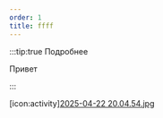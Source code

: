 ```yaml
---
order: 1
title: ffff
---
```


:::tip:true Подробнее

Привет

:::

[icon:activity][2025-04-22 20.04.54.jpg](<./2025-04-22 20.04.54.jpg>)